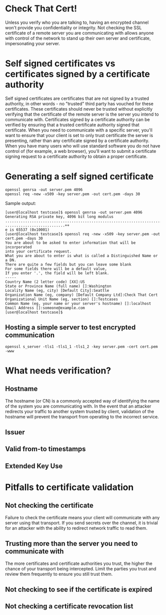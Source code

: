 Check That Cert!
=============

Unless you verify who you are talking to, having an encrypted channel won't provide you confidentiality or integrity. Not checking the SSL certificate of a remote server you are communicating with allows anyone with control of the network to stand up their own server and certificate, impersonating your server.

# Self signed certificates vs certificates signed by a certificate authority

Self signed certificates are certificates that are not signed by a trusted authority, in other words - no "trusted" third party has vouched for these certificates. These certificates should never be trusted without explicitly verifying that the certificate of the remote server is the server you intend to communicate with. Certificates signed by a certificate authority can be verified by ensuring that a trusted certificate authority signed that certificate. When you need to communicate with a specific server, you'll want to ensure that your client is set to only trust certificate the server is presenting, rather than any certificate signed by a certificate authority. When you have many users who will use standard software you do not have control of (for example, a web browser), you'll want to submit a certificate signing request to a certificate authority to obtain a proper certificate.

# Generating a self signed certificate

````
openssl genrsa -out server.pem 4096
openssl req -new -x509 -key server.pem -out cert.pem -days 30
````

Sample output:

````
[user@localhost testcase]$ openssl genrsa -out server.pem 4096
Generating RSA private key, 4096 bit long modulus
....................................................................................++
...........................++
e is 65537 (0x10001)
[user@localhost testcase]$ openssl req -new -x509 -key server.pem -out cert.pem -days 30
You are about to be asked to enter information that will be incorporated
into your certificate request.
What you are about to enter is what is called a Distinguished Name or a DN.
There are quite a few fields but you can leave some blank
For some fields there will be a default value,
If you enter '.', the field will be left blank.
-----
Country Name (2 letter code) [XX]:US
State or Province Name (full name) []:Washington
Locality Name (eg, city) [Default City]:Seattle
Organization Name (eg, company) [Default Company Ltd]:Check That Cert
Organizational Unit Name (eg, section) []:Testcases
Common Name (eg, your name or your server's hostname) []:localhost
Email Address []:someone@example.com
[user@localhost testcase]$ 
````

## Hosting a simple server to test encrypted communication

````
openssl s_server -tls1 -tls1_1 -tls1_2 -key server.pem -cert cert.pem -www
````


# What needs verification?

## Hostname

The hostname (or CN) is a commonly accepted way of identifying the name of the system you are communicating with. In the event that an attacker redirects your traffic to another system trusted by client, validation of the hostname will prevent the transport from operating to the incorrect service.

## Issuer

## Valid from-to timestamps

## Extended Key Use

# Pitfalls to certificate validation

## Not checking the certificate

Failure to check the certificate means your client will communicate with any server using that transport. If you send secrets over the channel, it is trivial for an attacker with the ability to redirect network traffic to read them.

## Trusting more than the server you need to communicate with

The more certificates and certificate authorities you trust, the higher the chance of your transport being intercepted. Limit the parties you trust and review them frequently to ensure you still trust them. 

## Not checking to see if the certificate is expired

## Not checking a certificate revocation list
